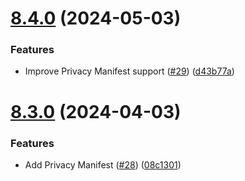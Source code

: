 # [8.4.0](https://github.com/mparticle-integrations/mparticle-apple-integration-google-analytics-firebase/compare/v8.3.0...v8.4.0) (2024-05-03)


### Features

* Improve Privacy Manifest support ([#29](https://github.com/mparticle-integrations/mparticle-apple-integration-google-analytics-firebase/issues/29)) ([d43b77a](https://github.com/mparticle-integrations/mparticle-apple-integration-google-analytics-firebase/commit/d43b77abf1d6ded567b3932ffc1e4e337ea6426b))

# [8.3.0](https://github.com/mparticle-integrations/mparticle-apple-integration-google-analytics-firebase/compare/v8.2.0...v8.3.0) (2024-04-03)


### Features

* Add Privacy Manifest ([#28](https://github.com/mparticle-integrations/mparticle-apple-integration-google-analytics-firebase/issues/28)) ([08c1301](https://github.com/mparticle-integrations/mparticle-apple-integration-google-analytics-firebase/commit/08c130129dd5e56bb00a7015d0f0f4588f768aa8))
